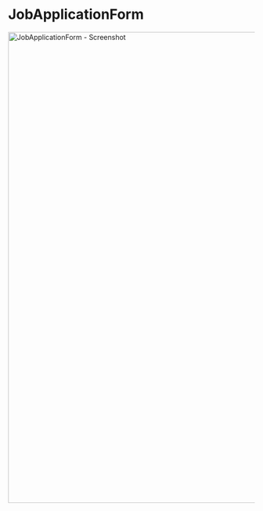 # JobApplicationForm

<img width="960" alt="JobApplicationForm - Screenshot" src="https://github.com/aminaslami/JobApplicationForm/assets/101183453/3f1a1837-fdd3-4d52-b00e-a3a3197d9061">
